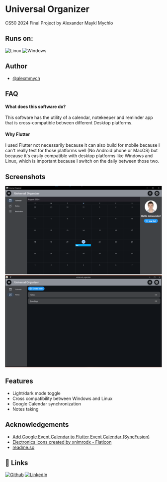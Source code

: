 
# Universal Organizer

CS50 2024 Final Project by Alexander Maykl Mychlo

## Runs on:

![Linux](https://img.shields.io/badge/Linux-FCC624?style=for-the-badge&logo=linux&logoColor=black)
![Windows](https://img.shields.io/badge/Windows-0078D6?style=for-the-badge&logo=windows&logoColor=white)
## Author

- [@alexmmych](https://github.com/alexmmych)


## FAQ

#### What does this software do?

This software has the utility of a calendar, notekeeper and reminder app that is cross-compatible between different Desktop platforms.


#### Why Flutter

I used Flutter not necessarily because it can also build for mobile because I can't really test for those platforms well (No Android phone or MacOS) but because it's easily compatible with desktop platforms like Windows and Linux, which is important because I switch on the daily between those two.


## Screenshots

![App Screenshot](resources/screenshot.png)
![App Screenshot](resources/screenshot_01.png)


## Features

- Light/dark mode toggle
- Cross compatibility between Windows and Linux
- Google Calendar synchronization
- Notes taking


## Acknowledgements

 - [Add Google Event Calendar to Flutter Event Calendar (SyncFusion)](https://github.com/SyncfusionExamples/add-google-event-calendar-to-flutter-event-calendar)
 - [Electronics icons created by xnimrodx - Flaticon](https://www.flaticon.com/free-icons/electronics)
 - [readme.so](https://readme.so/)


## 🔗 Links
[![Github](https://img.shields.io/badge/github-12100E?style=for-the-badge&logo=github&logoColor=white)](https://github.com/alexmmych/)
[![LinkedIn](https://img.shields.io/badge/linkedin-0A66C2?style=for-the-badge&logo=linkedin&logoColor=white)](https://www.linkedin.com/)

